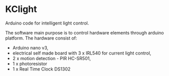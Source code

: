 # KClight
Arduino code for intelligent light control.

The software main purpose is to control hardware elements through arduino platform. 
The hardware consist of:
- Arduino nano v3,
- electrical self made board with 3 x IRL540 for current light control,
- 2 x motion detection - PIR HC-SR501,
- 1 x photoresistor
- 1 x Real Time Clock DS1302 
